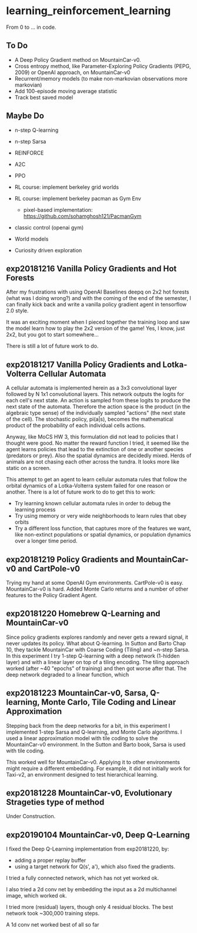 # learning_reinforcement_learning

From 0 to ... in code.


## To Do

- A Deep Policy Gradient method on MountainCar-v0.
- Cross entropy method, like Parameter-Exploring Policy Gradients (PEPG, 2009) or OpenAI approach, on MountainCar-v0
- Recurrent/memory models (to make non-markovian observations more markovian)
- Add 100-episode moving average statistic
- Track best saved model

## Maybe Do

- n-step Q-learning
- n-step Sarsa
- REINFORCE
- A2C
- PPO

- RL course: implement berkeley grid worlds
- RL course: implement berkeley pacman as Gym Env
  - pixel-based implementation: https://github.com/sohamghosh121/PacmanGym
- classic control (openai gym)

- World models
- Curiosity driven exploration


## exp20181216 Vanilla Policy Gradients and Hot Forests

After my frustrations with using OpenAI Baselines deepq on 2x2 hot forests (what was I doing wrong?) and with the coming of the end of the semester, I can finally kick back and write a vanilla policy gradient agent in tensorflow 2.0 style.

It was an exciting moment when I pieced together the training loop and saw the model learn how to play the 2x2 version of the game! Yes, I know, just 2x2, but you got to start somewhere...

There is still a lot of future work to do.


## exp20181217 Vanilla Policy Gradients and Lotka-Volterra Cellular Automata

A cellular automata is implemented herein as a 3x3 convolutional layer followed by N 1x1 convolutional layers.  This network outputs the logits for each cell's next state.  An action is sampled from these logits to produce the next state of the automata.  Therefore the action space is the product (in the algebraic type sense) of the individually sampled "actions" (the next state of the cell).  The stochastic policy, pi(a|s), becomes the mathematical product of the probability of each individual cells actions.  

Anyway, like MoCS HW 3, this formulation did not lead to policies that I thought were good.  No matter the reward function I tried, it seemed like the agent learns policies that lead to the extinction of one or another species (predators or prey).  Also the spatial dynamics are decidedly mixed. Herds of animals are not chasing each other across the tundra. It looks more like static on a screen.

This attempt to get an agent to learn cellular automata rules that follow the orbital dynamics of a Lotka-Volterra system failed for one reason or another.  There is a lot of future work to do to get this to work:

- Try learning known cellular automata rules in order to debug the learning process
- Try using memory or very wide neighborhoods to learn rules that obey orbits
- Try a different loss function, that captures more of the features we want, like non-extinct populations or spatial dynamics, or population dynamics over a longer time period.


## exp20181219 Policy Gradients and MountainCar-v0 and CartPole-v0

Trying my hand at some OpenAI Gym environments. CartPole-v0 is easy. MountainCar-v0 is hard. Added Monte Carlo returns and a number of other features to the Policy Gradient Agent.


## exp20181220 Homebrew Q-Learning and MountainCar-v0

Since policy gradients explores randomly and never gets a reward signal, it never updates its policy. What about Q-learning. In Sutton and Barto Chap 10, they tackle MountainCar with Coarse Coding (Tiling) and ~n-step Sarsa. In this experiment I try 1-step Q-learning with a deep network (1-hidden layer) and with a linear layer on top of a tiling encoding.  The tiling approach worked (after ~40 "epochs" of training) and then got worse after that. The deep network degraded to a linear function, which


## exp20181223 MountainCar-v0, Sarsa, Q-learning, Monte Carlo, Tile Coding and Linear Approximation

Stepping back from the deep networks for a bit, in this experiment I implemented 1-step Sarsa and Q-learning, and Monte Carlo algorithms.  I used a linear approximation model with tile coding to solve the MountainCar-v0 environment. In the Sutton and Barto book, Sarsa is used with tile coding.

This worked well for MountainCar-v0. Applying it to other environments might require a different embedding. For example, it did not initially work for Taxi-v2, an environment designed to test hierarchical learning.


## exp20181228 MountainCar-v0, Evolutionary Strageties type of method

Under Construction.


## exp20190104 MountainCar-v0, Deep Q-Learning

I fixed the Deep Q-Learning implementation from exp20181220, by:

- adding a proper replay buffer
- using a target network for Q(s', a'), which also fixed the gradients.

I tried a fully connected network, which has not yet worked ok. 

I also tried a 2d conv net by embedding the input as a 2d multichannel image,
which worked ok.

I tried more (residual) layers, though only 4 residual blocks. The best
network took ~300,000 training steps.

A 1d conv net worked best of all so far



